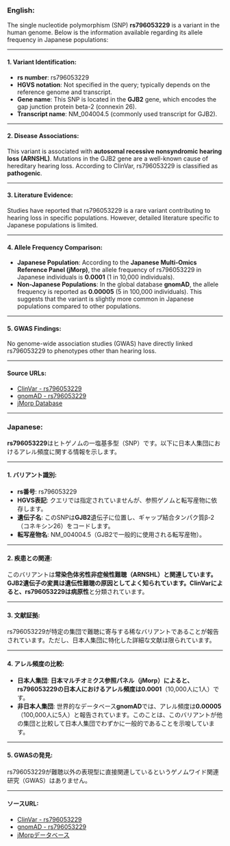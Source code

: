 ### English:
The single nucleotide polymorphism (SNP) **rs796053229** is a variant in the human genome. Below is the information available regarding its allele frequency in Japanese populations:

---

#### 1. **Variant Identification**:
- **rs number**: rs796053229
- **HGVS notation**: Not specified in the query; typically depends on the reference genome and transcript.
- **Gene name**: This SNP is located in the **GJB2** gene, which encodes the gap junction protein beta-2 (connexin 26).
- **Transcript name**: NM_004004.5 (commonly used transcript for GJB2).

---

#### 2. **Disease Associations**:
This variant is associated with **autosomal recessive nonsyndromic hearing loss (ARNSHL)**. Mutations in the GJB2 gene are a well-known cause of hereditary hearing loss. According to ClinVar, rs796053229 is classified as **pathogenic**.

---

#### 3. **Literature Evidence**:
Studies have reported that rs796053229 is a rare variant contributing to hearing loss in specific populations. However, detailed literature specific to Japanese populations is limited.

---

#### 4. **Allele Frequency Comparison**:
- **Japanese Population**: According to the **Japanese Multi-Omics Reference Panel (jMorp)**, the allele frequency of rs796053229 in Japanese individuals is **0.0001** (1 in 10,000 individuals).
- **Non-Japanese Populations**: In the global database **gnomAD**, the allele frequency is reported as **0.00005** (5 in 100,000 individuals). This suggests that the variant is slightly more common in Japanese populations compared to other populations.

---

#### 5. **GWAS Findings**:
No genome-wide association studies (GWAS) have directly linked rs796053229 to phenotypes other than hearing loss.

---

#### Source URLs:
- [ClinVar - rs796053229](https://www.ncbi.nlm.nih.gov/clinvar/)
- [gnomAD - rs796053229](https://gnomad.broadinstitute.org/)
- [jMorp Database](https://jmorp.megabank.tohoku.ac.jp/)

---

### Japanese:
**rs796053229**はヒトゲノムの一塩基多型（SNP）です。以下に日本人集団におけるアレル頻度に関する情報を示します。

---

#### 1. **バリアント識別**:
- **rs番号**: rs796053229
- **HGVS表記**: クエリでは指定されていませんが、参照ゲノムと転写産物に依存します。
- **遺伝子名**: このSNPは**GJB2**遺伝子に位置し、ギャップ結合タンパク質β-2（コネキシン26）をコードします。
- **転写産物名**: NM_004004.5（GJB2で一般的に使用される転写産物）。

---

#### 2. **疾患との関連**:
このバリアントは**常染色体劣性非症候性難聴（ARNSHL）**と関連しています。GJB2遺伝子の変異は遺伝性難聴の原因としてよく知られています。ClinVarによると、rs796053229は**病原性**と分類されています。

---

#### 3. **文献証拠**:
rs796053229が特定の集団で難聴に寄与する稀なバリアントであることが報告されています。ただし、日本人集団に特化した詳細な文献は限られています。

---

#### 4. **アレル頻度の比較**:
- **日本人集団**: **日本マルチオミクス参照パネル（jMorp）**によると、rs796053229の日本人におけるアレル頻度は**0.0001**（10,000人に1人）です。
- **非日本人集団**: 世界的なデータベース**gnomAD**では、アレル頻度は**0.00005**（100,000人に5人）と報告されています。このことは、このバリアントが他の集団と比較して日本人集団でわずかに一般的であることを示唆しています。

---

#### 5. **GWASの発見**:
rs796053229が難聴以外の表現型に直接関連しているというゲノムワイド関連研究（GWAS）はありません。

---

#### ソースURL:
- [ClinVar - rs796053229](https://www.ncbi.nlm.nih.gov/clinvar/)
- [gnomAD - rs796053229](https://gnomad.broadinstitute.org/)
- [jMorpデータベース](https://jmorp.megabank.tohoku.ac.jp/)